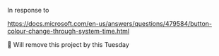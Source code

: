﻿In response to

https://docs.microsoft.com/en-us/answers/questions/479584/button-colour-change-through-system-time.html

:red_circle: Will remove this project by this Tuesday